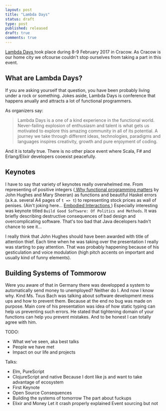 ```yaml
---
layout: post
title: "Lambda Days"
status: draft
type: post
published: released
draft: true
comments: true
---
```


<a href="http://www.lambdadays.org/lambdadays2017"> Lambda Days </a> took place during 8-9 February 2017 in Cracow. As Cracow is our home city we ofcourse couldn't stop ourselves from taking a part in this event.

<!--more-->

## What are Lambda Days?

If you are asking yourself that question, you have been probably living under a rock or something. Jokes aside, Lambda Days is conference that happens anually and attracts a lot of functional programmers.

As organizers say:

> Lambda Days is a one of a kind experience in the functional world.
> Never-failing explosion of enthusiasm and talent is what gets us motivated to explore this amazing community in all of its potential.
> A journey we take through different ideas, technologies, paradigms and languages inspires creativity, growth and pure enjoyment of coding.

And it is totally true. There is no other place event where Scala, F# and Erlang/Elixir developers cooexist peacefully.

## Keynotes

I have to say that variety of keynotes really overwhelmed me. From representing of positive integers (<a href="Why Functional Programming Matters"> Why functional programming matters</a> by John Hughes and Mary Sheeran) as functions and beautiful Haskel errors (a.k.a. several A4 pages of `t => t`) to representing stock prices as wall of penises. (Ain't joking here... <a href="#">Embodied Interactions </a>) Especially interesting was keynote titled `Build Good Software: Of Politics and Methods`. It was briefly describing destructive consequences of bad design and overcomplicating software. That's too bad that Java decelopers hadn't chance to see it...

I really think that John Hughes should have been awarded with title of attention thief. Each time when he was taking over the presentation I really was starting to pay attention. That was probably happening because of his gesticulation and voice modulation (high pitch accents on important and usually kind of funny elements).

## Building Systems of Tommorow

Were you aware of that in Germany there was developped a system to automatically send money to unemployed? Neither do I. And now I know why. Kind Ms. Txus Bach was talking about software development mess ups and how to prevent them. Because at the end no bug was made on purpose. Main core of his presentation was idea of how static typing can help us preventing such errors. He stated that tightening domain of your functions can help you prevent mistakes. And to be honest I can totally agree with him.

TODO:
  - What we've seen, aka best talks
  - People we have met
  - Impact on our life and projects

Talks:
  - Elm, PureScript
  - ClojureScript and native
    Because I dont like js and want to take advantage of ecosystem
  - First Keynote
  - Open Source Consequences
  - Building the systems of tomorrow
    The part about fuckups
  - Elixir and Money
    Let it crash properly explained
    Event sourcing but not
